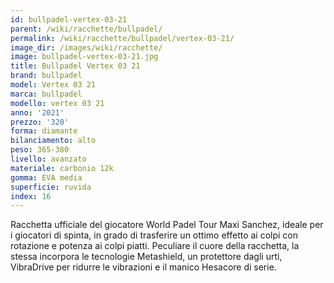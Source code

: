 ```yaml
---
id: bullpadel-vertex-03-21
parent: /wiki/racchette/bullpadel/
permalink: /wiki/racchette/bullpadel/vertex-03-21/
image_dir: /images/wiki/racchette/
image: bullpadel-vertex-03-21.jpg
title: Bullpadel Vertex 03 21
brand: bullpadel
model: Vertex 03 21
marca: bullpadel
modello: vertex 03 21
anno: '2021'
prezzo: '320'
forma: diamante
bilanciamento: alto
peso: 365-380
livello: avanzato
materiale: carbonio 12k
gomma: EVA media
superficie: ruvida
index: 16
---
```

Racchetta ufficiale del giocatore World Padel Tour Maxi Sanchez, ideale per i giocatori di spinta, in grado di trasferire un ottimo effetto ai colpi con rotazione e potenza ai colpi piatti. Peculiare il cuore della racchetta, la stessa incorpora le tecnologie Metashield, un protettore dagli urti, VibraDrive per ridurre le vibrazioni e il manico Hesacore di serie.